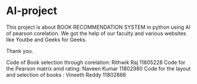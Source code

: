 # AI-project
This project is about BOOK RECOMMENDATION SYSTEM in python using AI of pearson corelation.
We got the help of our faculty and various websites like Youtbe and Geeks for Geeks.

Thank you.

Code of Book selection through corelation: Rithwik Raj
11805228
Code for the Pearson matrix amd rating: Naveen Kumar
11802980
Code for the layout and selection of books : Vineeth Reddy
11802866
